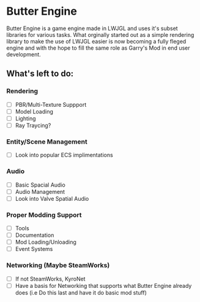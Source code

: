 # Butter Engine

Butter Engine is a game engine made in LWJGL and uses it's subset libraries for various tasks. What orginally started out as a simple rendering library to make the use of LWJGL easier is now becoming a fully fleged engine and with the hope to fill the same role as Garry's Mod in end user development.

## What's left to do:
  
### Rendering
   - [ ] PBR/Multi-Texture Suppport
   - [ ] Model Loading
   - [ ] Lighting
   - [ ] Ray Traycing?
   
### Entity/Scene Management
   - [ ] Look into popular ECS implimentations
  
### Audio
   - [ ] Basic Spacial Audio
   - [ ] Audio Management
   - [ ] Look into Valve Spatial Audio
 
### Proper Modding Support
   - [ ] Tools
   - [ ] Documentation
   - [ ] Mod Loading/Unloading
   - [ ] Event Systems
  
### Networking (Maybe SteamWorks)
   - [ ] If not SteamWorks, KyroNet
   - [ ] Have a basis for Networking that supports what Butter Engine already does (i.e Do this last and have it do basic mod stuff)
